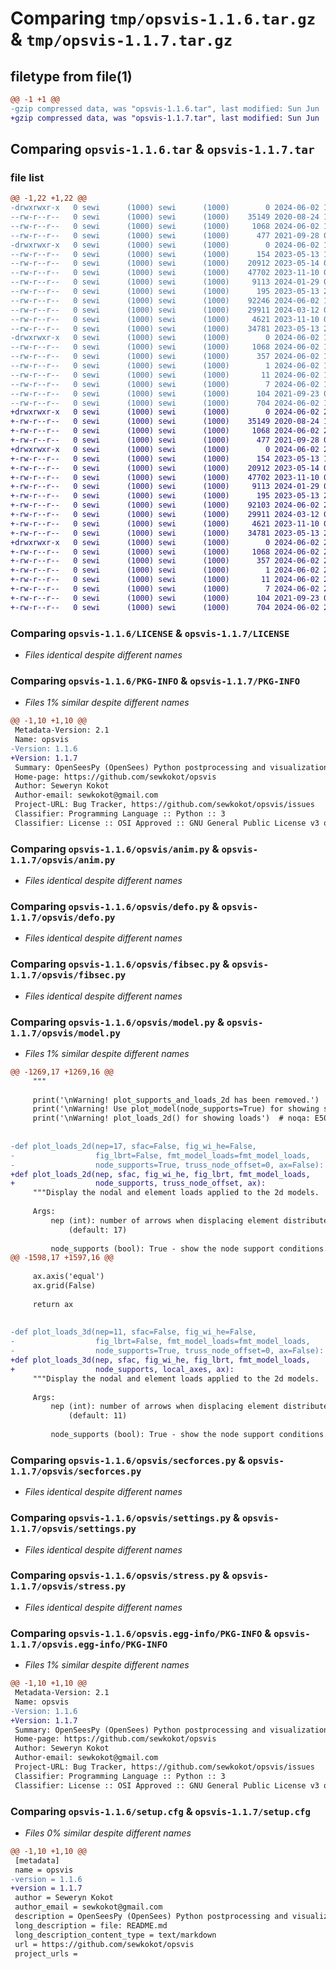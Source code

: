 # Comparing `tmp/opsvis-1.1.6.tar.gz` & `tmp/opsvis-1.1.7.tar.gz`

## filetype from file(1)

```diff
@@ -1 +1 @@
-gzip compressed data, was "opsvis-1.1.6.tar", last modified: Sun Jun  2 19:51:14 2024, max compression
+gzip compressed data, was "opsvis-1.1.7.tar", last modified: Sun Jun  2 20:14:59 2024, max compression
```

## Comparing `opsvis-1.1.6.tar` & `opsvis-1.1.7.tar`

### file list

```diff
@@ -1,22 +1,22 @@
-drwxrwxr-x   0 sewi      (1000) sewi      (1000)        0 2024-06-02 19:51:14.195102 opsvis-1.1.6/
--rw-r--r--   0 sewi      (1000) sewi      (1000)    35149 2020-08-24 10:31:43.000000 opsvis-1.1.6/LICENSE
--rw-r--r--   0 sewi      (1000) sewi      (1000)     1068 2024-06-02 19:51:14.195102 opsvis-1.1.6/PKG-INFO
--rw-r--r--   0 sewi      (1000) sewi      (1000)      477 2021-09-28 08:54:43.000000 opsvis-1.1.6/README.md
-drwxrwxr-x   0 sewi      (1000) sewi      (1000)        0 2024-06-02 19:51:14.195102 opsvis-1.1.6/opsvis/
--rw-r--r--   0 sewi      (1000) sewi      (1000)      154 2023-05-13 19:50:46.000000 opsvis-1.1.6/opsvis/__init__.py
--rw-r--r--   0 sewi      (1000) sewi      (1000)    20912 2023-05-14 06:27:30.000000 opsvis-1.1.6/opsvis/anim.py
--rw-r--r--   0 sewi      (1000) sewi      (1000)    47702 2023-11-10 08:58:20.000000 opsvis-1.1.6/opsvis/defo.py
--rw-r--r--   0 sewi      (1000) sewi      (1000)     9113 2024-01-29 07:45:07.000000 opsvis-1.1.6/opsvis/fibsec.py
--rw-r--r--   0 sewi      (1000) sewi      (1000)      195 2023-05-13 20:08:21.000000 opsvis-1.1.6/opsvis/importing_modules.py
--rw-r--r--   0 sewi      (1000) sewi      (1000)    92246 2024-06-02 19:48:12.000000 opsvis-1.1.6/opsvis/model.py
--rw-r--r--   0 sewi      (1000) sewi      (1000)    29911 2024-03-12 09:55:55.000000 opsvis-1.1.6/opsvis/secforces.py
--rw-r--r--   0 sewi      (1000) sewi      (1000)     4621 2023-11-10 08:58:20.000000 opsvis-1.1.6/opsvis/settings.py
--rw-r--r--   0 sewi      (1000) sewi      (1000)    34781 2023-05-13 20:08:22.000000 opsvis-1.1.6/opsvis/stress.py
-drwxrwxr-x   0 sewi      (1000) sewi      (1000)        0 2024-06-02 19:51:14.195102 opsvis-1.1.6/opsvis.egg-info/
--rw-r--r--   0 sewi      (1000) sewi      (1000)     1068 2024-06-02 19:51:14.000000 opsvis-1.1.6/opsvis.egg-info/PKG-INFO
--rw-r--r--   0 sewi      (1000) sewi      (1000)      357 2024-06-02 19:51:14.000000 opsvis-1.1.6/opsvis.egg-info/SOURCES.txt
--rw-r--r--   0 sewi      (1000) sewi      (1000)        1 2024-06-02 19:51:14.000000 opsvis-1.1.6/opsvis.egg-info/dependency_links.txt
--rw-r--r--   0 sewi      (1000) sewi      (1000)       11 2024-06-02 19:51:14.000000 opsvis-1.1.6/opsvis.egg-info/requires.txt
--rw-r--r--   0 sewi      (1000) sewi      (1000)        7 2024-06-02 19:51:14.000000 opsvis-1.1.6/opsvis.egg-info/top_level.txt
--rw-r--r--   0 sewi      (1000) sewi      (1000)      104 2021-09-23 09:12:02.000000 opsvis-1.1.6/pyproject.toml
--rw-r--r--   0 sewi      (1000) sewi      (1000)      704 2024-06-02 19:51:14.195102 opsvis-1.1.6/setup.cfg
+drwxrwxr-x   0 sewi      (1000) sewi      (1000)        0 2024-06-02 20:14:59.007042 opsvis-1.1.7/
+-rw-r--r--   0 sewi      (1000) sewi      (1000)    35149 2020-08-24 10:31:43.000000 opsvis-1.1.7/LICENSE
+-rw-r--r--   0 sewi      (1000) sewi      (1000)     1068 2024-06-02 20:14:59.007042 opsvis-1.1.7/PKG-INFO
+-rw-r--r--   0 sewi      (1000) sewi      (1000)      477 2021-09-28 08:54:43.000000 opsvis-1.1.7/README.md
+drwxrwxr-x   0 sewi      (1000) sewi      (1000)        0 2024-06-02 20:14:59.007042 opsvis-1.1.7/opsvis/
+-rw-r--r--   0 sewi      (1000) sewi      (1000)      154 2023-05-13 19:50:46.000000 opsvis-1.1.7/opsvis/__init__.py
+-rw-r--r--   0 sewi      (1000) sewi      (1000)    20912 2023-05-14 06:27:30.000000 opsvis-1.1.7/opsvis/anim.py
+-rw-r--r--   0 sewi      (1000) sewi      (1000)    47702 2023-11-10 08:58:20.000000 opsvis-1.1.7/opsvis/defo.py
+-rw-r--r--   0 sewi      (1000) sewi      (1000)     9113 2024-01-29 07:45:07.000000 opsvis-1.1.7/opsvis/fibsec.py
+-rw-r--r--   0 sewi      (1000) sewi      (1000)      195 2023-05-13 20:08:21.000000 opsvis-1.1.7/opsvis/importing_modules.py
+-rw-r--r--   0 sewi      (1000) sewi      (1000)    92103 2024-06-02 20:13:58.000000 opsvis-1.1.7/opsvis/model.py
+-rw-r--r--   0 sewi      (1000) sewi      (1000)    29911 2024-03-12 09:55:55.000000 opsvis-1.1.7/opsvis/secforces.py
+-rw-r--r--   0 sewi      (1000) sewi      (1000)     4621 2023-11-10 08:58:20.000000 opsvis-1.1.7/opsvis/settings.py
+-rw-r--r--   0 sewi      (1000) sewi      (1000)    34781 2023-05-13 20:08:22.000000 opsvis-1.1.7/opsvis/stress.py
+drwxrwxr-x   0 sewi      (1000) sewi      (1000)        0 2024-06-02 20:14:59.007042 opsvis-1.1.7/opsvis.egg-info/
+-rw-r--r--   0 sewi      (1000) sewi      (1000)     1068 2024-06-02 20:14:58.000000 opsvis-1.1.7/opsvis.egg-info/PKG-INFO
+-rw-r--r--   0 sewi      (1000) sewi      (1000)      357 2024-06-02 20:14:59.000000 opsvis-1.1.7/opsvis.egg-info/SOURCES.txt
+-rw-r--r--   0 sewi      (1000) sewi      (1000)        1 2024-06-02 20:14:58.000000 opsvis-1.1.7/opsvis.egg-info/dependency_links.txt
+-rw-r--r--   0 sewi      (1000) sewi      (1000)       11 2024-06-02 20:14:58.000000 opsvis-1.1.7/opsvis.egg-info/requires.txt
+-rw-r--r--   0 sewi      (1000) sewi      (1000)        7 2024-06-02 20:14:58.000000 opsvis-1.1.7/opsvis.egg-info/top_level.txt
+-rw-r--r--   0 sewi      (1000) sewi      (1000)      104 2021-09-23 09:12:02.000000 opsvis-1.1.7/pyproject.toml
+-rw-r--r--   0 sewi      (1000) sewi      (1000)      704 2024-06-02 20:14:59.007042 opsvis-1.1.7/setup.cfg
```

### Comparing `opsvis-1.1.6/LICENSE` & `opsvis-1.1.7/LICENSE`

 * *Files identical despite different names*

### Comparing `opsvis-1.1.6/PKG-INFO` & `opsvis-1.1.7/PKG-INFO`

 * *Files 1% similar despite different names*

```diff
@@ -1,10 +1,10 @@
 Metadata-Version: 2.1
 Name: opsvis
-Version: 1.1.6
+Version: 1.1.7
 Summary: OpenSeesPy (OpenSees) Python postprocessing and visualization module
 Home-page: https://github.com/sewkokot/opsvis
 Author: Seweryn Kokot
 Author-email: sewkokot@gmail.com
 Project-URL: Bug Tracker, https://github.com/sewkokot/opsvis/issues
 Classifier: Programming Language :: Python :: 3
 Classifier: License :: OSI Approved :: GNU General Public License v3 or later (GPLv3+)
```

### Comparing `opsvis-1.1.6/opsvis/anim.py` & `opsvis-1.1.7/opsvis/anim.py`

 * *Files identical despite different names*

### Comparing `opsvis-1.1.6/opsvis/defo.py` & `opsvis-1.1.7/opsvis/defo.py`

 * *Files identical despite different names*

### Comparing `opsvis-1.1.6/opsvis/fibsec.py` & `opsvis-1.1.7/opsvis/fibsec.py`

 * *Files identical despite different names*

### Comparing `opsvis-1.1.6/opsvis/model.py` & `opsvis-1.1.7/opsvis/model.py`

 * *Files 1% similar despite different names*

```diff
@@ -1269,17 +1269,16 @@
     """
 
     print('\nWarning! plot_supports_and_loads_2d has been removed.')  # noqa: E501
     print('\nWarning! Use plot_model(node_supports=True) for showing supports and')  # noqa: E501
     print('\nWarning! plot_loads_2d() for showing loads')  # noqa: E501
 
 
-def plot_loads_2d(nep=17, sfac=False, fig_wi_he=False,
-                  fig_lbrt=False, fmt_model_loads=fmt_model_loads,
-                  node_supports=True, truss_node_offset=0, ax=False):
+def plot_loads_2d(nep, sfac, fig_wi_he, fig_lbrt, fmt_model_loads,
+                  node_supports, truss_node_offset, ax):
     """Display the nodal and element loads applied to the 2d models.
 
     Args:
         nep (int): number of arrows when displacing element distributed loads
             (default: 17)
 
         node_supports (bool): True - show the node support conditions.
@@ -1598,17 +1597,16 @@
 
     ax.axis('equal')
     ax.grid(False)
 
     return ax
 
 
-def plot_loads_3d(nep=11, sfac=False, fig_wi_he=False,
-                  fig_lbrt=False, fmt_model_loads=fmt_model_loads,
-                  node_supports=True, truss_node_offset=0, ax=False):
+def plot_loads_3d(nep, sfac, fig_wi_he, fig_lbrt, fmt_model_loads,
+                  node_supports, local_axes, ax):
     """Display the nodal and element loads applied to the 2d models.
 
     Args:
         nep (int): number of arrows when displacing element distributed loads
             (default: 11)
 
         node_supports (bool): True - show the node support conditions.
```

### Comparing `opsvis-1.1.6/opsvis/secforces.py` & `opsvis-1.1.7/opsvis/secforces.py`

 * *Files identical despite different names*

### Comparing `opsvis-1.1.6/opsvis/settings.py` & `opsvis-1.1.7/opsvis/settings.py`

 * *Files identical despite different names*

### Comparing `opsvis-1.1.6/opsvis/stress.py` & `opsvis-1.1.7/opsvis/stress.py`

 * *Files identical despite different names*

### Comparing `opsvis-1.1.6/opsvis.egg-info/PKG-INFO` & `opsvis-1.1.7/opsvis.egg-info/PKG-INFO`

 * *Files 1% similar despite different names*

```diff
@@ -1,10 +1,10 @@
 Metadata-Version: 2.1
 Name: opsvis
-Version: 1.1.6
+Version: 1.1.7
 Summary: OpenSeesPy (OpenSees) Python postprocessing and visualization module
 Home-page: https://github.com/sewkokot/opsvis
 Author: Seweryn Kokot
 Author-email: sewkokot@gmail.com
 Project-URL: Bug Tracker, https://github.com/sewkokot/opsvis/issues
 Classifier: Programming Language :: Python :: 3
 Classifier: License :: OSI Approved :: GNU General Public License v3 or later (GPLv3+)
```

### Comparing `opsvis-1.1.6/setup.cfg` & `opsvis-1.1.7/setup.cfg`

 * *Files 0% similar despite different names*

```diff
@@ -1,10 +1,10 @@
 [metadata]
 name = opsvis
-version = 1.1.6
+version = 1.1.7
 author = Seweryn Kokot
 author_email = sewkokot@gmail.com
 description = OpenSeesPy (OpenSees) Python postprocessing and visualization module
 long_description = file: README.md
 long_description_content_type = text/markdown
 url = https://github.com/sewkokot/opsvis
 project_urls =
```

